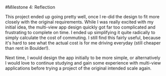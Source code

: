 #Milestone 4: Reflection 

This project ended up going pretty well, once I re-did the design to fit more closely with the original requirements. While I was really excited with my initial idea, the multi-view app design quickly got far too complicated and frustrating to complete on time. I ended up simplifying it quite radically to simply calculate the cost of commuting. I still find this fairly useful, because it's hard to see what the actual cost is for me driving everyday (still cheaper than rent in Boulder!). 

Next time, I would design the app initially to be more simple, or alternatively I would love to continue studying and gain some experience with multi-view applications before trying a project of the original intended scale again. 


